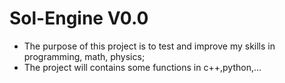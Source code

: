 # Sol-Engine V0.0

* The purpose of this project is to test and improve my skills in programming, math, physics; 
* The project will contains some functions in c++,python,... 








